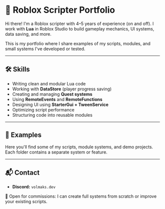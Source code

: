 # 🧠 Roblox Scripter Portfolio

Hi there! I'm a Roblox scripter with 4–5 years of experience (on and off). I work with **Lua** in Roblox Studio to build gameplay mechanics, UI systems, data saving, and more.

This is my portfolio where I share examples of my scripts, modules, and small systems I've developed or tested.

---

## 🛠️ Skills

- Writing clean and modular Lua code
- Working with **DataStore** (player progress saving)
- Creating and managing **Quest systems**
- Using **RemoteEvents** and **RemoteFunctions**
- Designing UI using **StarterGui + TweenService**
- Optimizing script performance
- Structuring code into reusable modules

---

## 📁 Examples

Here you'll find some of my scripts, module systems, and demo projects.  
Each folder contains a separate system or feature.

---

## 📬 Contact

- **Discord:** `volmaks.dev`  

🔧 Open for commissions: I can create full systems from scratch or improve your existing scripts.
